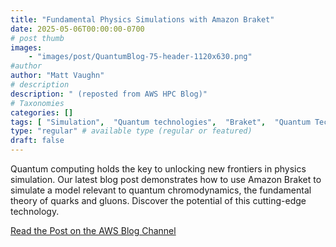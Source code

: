```yaml
---
title: "Fundamental Physics Simulations with Amazon Braket"
date: 2025-05-06T00:00:00-0700
# post thumb
images:
    - "images/post/QuantumBlog-75-header-1120x630.png"
#author
author: "Matt Vaughn"
# description
description: " (reposted from AWS HPC Blog)"
# Taxonomies
categories: []
tags: [ "Simulation",  "Quantum technologies",  "Braket",  "Quantum Technologies",  "Modeling",  "hpcblog", ]
type: "regular" # available type (regular or featured)
draft: false
---
```


Quantum computing holds the key to unlocking new frontiers in physics simulation. Our latest blog post demonstrates how to use Amazon Braket to simulate a model relevant to quantum chromodynamics, the fundamental theory of quarks and gluons. Discover the potential of this cutting-edge technology.

<a href="https://aws.amazon.com/blogs/quantum-computing/fundamental-physics-simulations-with-amazon-braket/" class="btn btn-primary btn-lg active" role="button" aria-pressed="true" style="margin-top: 8px;">Read the Post on the AWS Blog Channel</a>